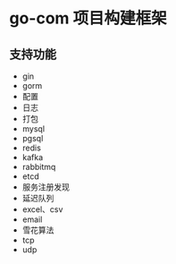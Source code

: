 # go-com 项目构建框架

## 支持功能
* gin
* gorm
* 配置
* 日志
* 打包
* mysql
* pgsql
* redis
* kafka
* rabbitmq
* etcd
* 服务注册发现
* 延迟队列
* excel、csv
* email
* 雪花算法
* tcp
* udp